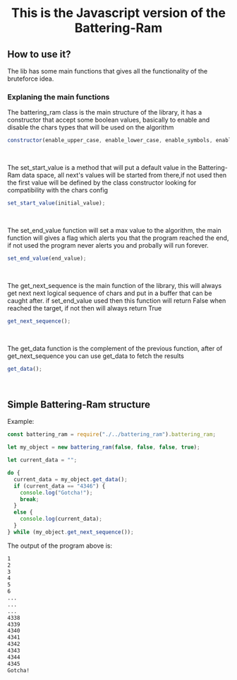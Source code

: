 <div align="center"><h1>This is the Javascript version of the Battering-Ram</h1></div>

## How to use it?
The lib has some main functions that gives all the functionality of the bruteforce idea.
  ### Explaning the main functions
  The battering_ram class is the main structure of the library, it has a constructor that accept some boolean values, basically to enable and disable the chars types that will be used on the algorithm
  ```js
  constructor(enable_upper_case, enable_lower_case, enable_symbols, enable_numbers);
  ```
  <br/>
  
 The set_start_value is a method that will put a default value in the Battering-Ram data space, all next's values will be started from there,if not used then the first value will be defined by the class constructor looking for  compatibility with the chars config
  ```js
  set_start_value(initial_value);
  ```
   <br/>
  
The set_end_value function will set a max value to the algorithm, the main function will gives a flag which alerts you that the program reached the end, if not used the program never alerts you and probally will run forever.
```js
set_end_value(end_value);
```
<br/>
  

The get_next_sequence is the main function of the library, this will always get next next logical sequence of chars and put in a buffer that can be caught after. if set_end_value used then this function will return False when reached the target, if not then will always return True
```js
get_next_sequence();
```
<br/>  

The get_data function is the complement of the previous function, after of get_next_sequence you can use get_data to fetch the results
```js
get_data();
```
<br/>

## Simple Battering-Ram structure

Example:
```js
const battering_ram = require("./../battering_ram").battering_ram;

let my_object = new battering_ram(false, false, false, true);

let current_data = "";

do {
  current_data = my_object.get_data();
  if (current_data == "4346") {
    console.log("Gotcha!");
    break;
  }
  else {
    console.log(current_data);
  }
} while (my_object.get_next_sequence());
```
The output of the program above is:
```txt
1
2
3
4
5
6
...
...
...
4338
4339
4340
4341
4342
4343
4344
4345
Gotcha!
```
